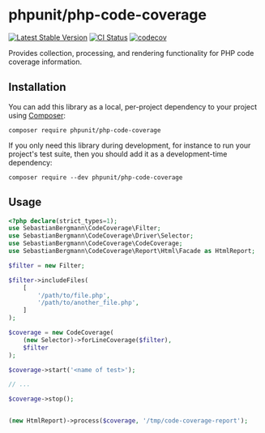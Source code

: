 # phpunit/php-code-coverage

[![Latest Stable Version](https://poser.pugx.org/phpunit/php-code-coverage/v)](https://packagist.org/packages/phpunit/php-code-coverage)
[![CI Status](https://github.com/sebastianbergmann/php-code-coverage/workflows/CI/badge.svg)](https://github.com/sebastianbergmann/php-code-coverage/actions)
[![codecov](https://codecov.io/gh/sebastianbergmann/php-code-coverage/branch/main/graph/badge.svg)](https://codecov.io/gh/sebastianbergmann/php-code-coverage)

Provides collection, processing, and rendering functionality for PHP code coverage information.

## Installation

You can add this library as a local, per-project dependency to your project using [Composer](https://getcomposer.org/):

```
composer require phpunit/php-code-coverage
```

If you only need this library during development, for instance to run your project's test suite, then you should add it as a development-time dependency:

```
composer require --dev phpunit/php-code-coverage
```

## Usage

```php
<?php declare(strict_types=1);
use SebastianBergmann\CodeCoverage\Filter;
use SebastianBergmann\CodeCoverage\Driver\Selector;
use SebastianBergmann\CodeCoverage\CodeCoverage;
use SebastianBergmann\CodeCoverage\Report\Html\Facade as HtmlReport;

$filter = new Filter;

$filter->includeFiles(
    [
        '/path/to/file.php',
        '/path/to/another_file.php',
    ]
);

$coverage = new CodeCoverage(
    (new Selector)->forLineCoverage($filter),
    $filter
);

$coverage->start('<name of test>');

// ...

$coverage->stop();


(new HtmlReport)->process($coverage, '/tmp/code-coverage-report');
```

